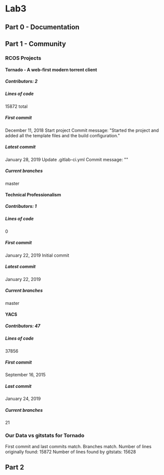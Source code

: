 # Lab3

## Part 0 - Documentation

## Part 1 - Community

### RCOS Projects

#### Tornado - A web-first modern torrent client

##### Contributors: 2

##### Lines of code
15872 total

##### First commit
December 11, 2018
Start project
Commit message: "Started the project and added all the template files and the build configuration."

##### Latest commit
January 28, 2019
Update .gitlab-ci.yml
Commit message: ""

##### Current branches
master

#### Technical Professionalism

##### Contributors: 1

##### Lines of code
0

##### First commit
January 22, 2019
Initial commit

##### Latest commit
January 22, 2019

##### Current branches
master

#### YACS

##### Contributors: 47

##### Lines of code
37856

##### First commit
September 16, 2015

##### Last commit
January 24, 2019

##### Current branches
21

### Our Data vs gitstats for Tornado

First commit and last commits match.
Branches match. 
Number of lines originally found: 15872
Number of lines found by gitstats: 15628

## Part 2